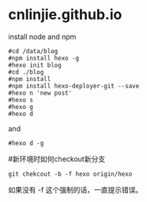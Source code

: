 # cnlinjie.github.io

install node and npm
```
#cd /data/blog
#npm install hexo -g
#hexo init blog
#cd ./blog
#npm install
#npm install hexo-deployer-git --save
#hexo n 'new post'
#hexo s
#hexo g
#hexo d
```
and
```
#hexo d -g
```

#新环境时如何checkout新分支
```
git chekcout -b -f hexo origin/hexo
```
如果没有 -f 这个强制的话，一直提示错误。
